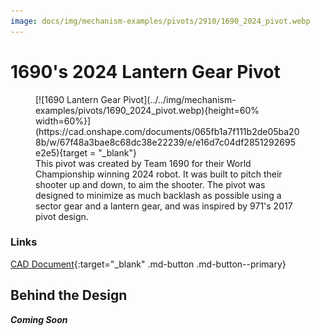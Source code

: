 ```yaml
---
image: docs/img/mechanism-examples/pivots/2910/1690_2024_pivot.webp
---
```


<style>

td, th , table{
   border: none!important;
}

td{
  text-align: left !important;
  vertical-align: middle !important;
}

table tr:hover{
    background-color: transparent !important;
}

</style>

# 1690's 2024 Lantern Gear Pivot

<figure markdown="span">
[![1690 Lantern Gear Pivot](../../img/mechanism-examples/pivots/1690_2024_pivot.webp){height=60% width=60%}](https://cad.onshape.com/documents/065fb1a7f111b2de05ba208b/w/67f48a3bae8c68dc38e22239/e/e16d7c04df2851292695e2e5){target = "_blank"}
<figcaption>This pivot was created by Team 1690 for their World Championship winning 2024 robot. It was built to pitch their shooter up and down, to aim the shooter. The pivot was designed to minimize as much backlash as possible using a sector gear and a lantern gear, and was inspired by 971's 2017 pivot design.</figcaption>
</figure>

### Links

[CAD Document](https://cad.onshape.com/documents/065fb1a7f111b2de05ba208b/w/67f48a3bae8c68dc38e22239/e/e16d7c04df2851292695e2e5 "CAD Document Link"){:target="_blank" .md-button .md-button--primary}

## Behind the Design

***Coming Soon***